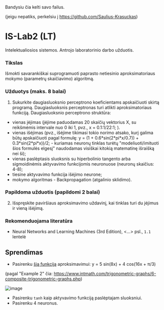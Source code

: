 Bandysiu čia kelti savo failus.

(jeigu nepatiks, perkelsiu į https://github.com/Saulius-Krasuckas)

# IS-Lab2 (LT)
Intelektualiosios sistemos. Antrojo laboratorinio darbo užduotis.

### Tikslas
Išmokti savarankiškai suprogramuoti paprasto netiesinio aproksimatoriaus mokymo (parametrų skaičiavimo) algoritmą.

### Užduotys (maks. 8 balai)
1. Sukurkite daugiasluoksnio perceptrono koeficientams apskaičiuoti skirtą programą. Daugiasluoksnis perceptronas turi atlikti aproksimatoriaus funkciją. Daugiasluoksnio perceptrono struktūra:
- vienas įėjimas (įėjime paduodamas 20 skaičių vektorius X, su reikšmėmis intervale nuo 0 iki 1, pvz., x = 0.1:1/22:1; ).
- vienas išėjimas (pvz., išėjime tikimasi tokio norimo atsako, kurį galima būtų apskaičiuoti pagal formulę: y = (1 + 0.6\*sin(2\*pi\*x/0.7)) + 0.3\*sin(2\*pi\*x))/2; - kuriamas neuronų tinklas turėtų "modeliuoti/imituoti šios formulės elgesį" naudodamas visiškai kitokią matematinę išraišką nei ši);
- vienas paslėptasis sluoksnis su hiperbolinio tangento arba sigmoidinėmis aktyvavimo funkcijomis neuronuose (neuronų skaičius: 4-8);
- tiesine aktyvavimo funkcija išėjimo neurone;
- mokymo algoritmas - Backpropagation (atgalinio sklidimo).

### Papildoma užduotis (papildomi 2 balai)
2. Išspręskite paviršiaus aproksimavimo uždavinį, kai tinklas turi du įėjimus ir vieną išėjimą.

### Rekomenduojama literatūra
- Neural Networks and Learning Machines (3rd Edition), <...> psl., `1.1` lentelė

## Sprendimas

- Pasirenku [šią funkciją](https://www.desmos.com/calculator/ydjfscafzm) aproksimavimui:
y = 5 sin(8x) + 4 cos(16x + π/3)

(pagal "Example 2" čia: https://www.intmath.com/trigonometric-graphs/6-composite-trigonometric-graphs.php)

![image](https://user-images.githubusercontent.com/74717106/104397405-6b8e4880-5555-11eb-9c86-ac6ed781197f.png)

- Pasirenku `tanh` kaip aktyvavimo funkciją paslėptajam sluoksniui.
- Pasirenku 4 neuronus.
